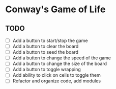 # Conway's Game of Life

## TODO
- [ ] Add a button to start/stop the game
- [ ] Add a button to clear the board
- [ ] Add a button to seed the board
- [ ] Add a button to change the speed of the game
- [ ] Add a button to change the size of the board
- [ ] Add a button to toggle wrapping
- [ ] Add ability to click on cells to toggle them
- [ ] Refactor and organize code, add modules
